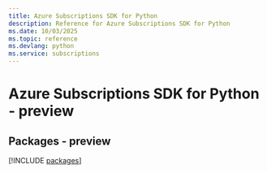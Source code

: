 ```yaml
---
title: Azure Subscriptions SDK for Python
description: Reference for Azure Subscriptions SDK for Python
ms.date: 10/03/2025
ms.topic: reference
ms.devlang: python
ms.service: subscriptions
---
```

# Azure Subscriptions SDK for Python - preview
## Packages - preview
[!INCLUDE [packages](subscriptions-index.md)]